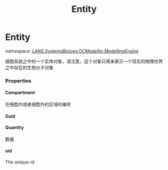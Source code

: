 ﻿---
title: Entity
---

# Entity
_namespace: [LANS.SystemsBiology.GCModeller.ModellingEngine](N-LANS.SystemsBiology.GCModeller.ModellingEngine.html)_

细胞系统之中的一个实体对象，请注意，这个对象只用来表示一个现实的物理世界之中存在的生物分子对象



### Properties

#### Compartment
在细胞内或者细胞外的区域的编号
#### Guid

#### Quantity
数量
#### uid
The unique-id

